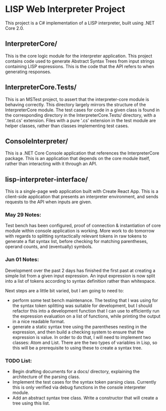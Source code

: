 # LISP Web Interpreter Project

This project is a C# implementation of a LISP interpreter, built using .NET Core 2.0.

## InterpreterCore/

This is the core logic module for the interpreter application. This project
contains code used to generate Abstract Syntax Trees from input strings
containing LISP expressions. This is the code that the API refers to when
generating responses.

## InterpreterCore.Tests/

This is an MSTest project, to assert that the interpreter-core module is
behaving correctly. This directory largely mirrors the structure of the
InterpreterCore module. The test cases for code in a given class is found
in the corresponding directory in the InterpreterCore.Tests/ directory, with
a '.test.cs' extension. Files with a pure '.cs' extension in the test module
are helper classes, rather than classes implementing test cases.

## ConsoleInterpreter/

This is a .NET Core Console application that references the InterpreterCore
package. This is an application that depends on the core module itself, rather
than interacting with it through an API.

## lisp-interpreter-interface/

This is a single-page web application built with Create React App. This is
a client-side application that presents an interpreter environment, and sends
requests to the API when inputs are given.

### May 29 Notes:

Test bench has been configured, proof of connection & instantiation of core module within console application is working. More work to do tomorrow with regards to splitting syntactically relevant tokens in raw tokens to generate a flat syntax list, before checking for matching parentheses, operand counts, and (eventually) symbols.

### Jun 01 Notes:

Development over the past 2 days has finished the first past at creating a
simple list from a given input expression. An input expression is now split
into a list of tokens according to syntax definition rather than whitespace.

Next steps are a little bit varied, but I am going to need to:

*  perform some test bench maintenance. The testing that I was using for the
syntax token splitting was suitable for development, but I should refactor
this into a development function that I can use to efficiently run the
expression evaluation on a list of functions, while printing the output in
a nice readable format.
*  generate a static syntax tree using the parentheses nesting in the expression,
and then build a checking system to ensure that the expression is value. In
order to do that, I will need to implement two classes: Atom and List. There
are the two types of variables in Lisp, so this will be a prerequisite to
using these to create a syntax tree.

### TODO List:
*  Begin drafting documents for a docs/ directory, explaining the architecture of the parsing class.
*  Implement the test cases for the syntax token parsing class. Currently this is only verified via debug functions in the console interpreter module.
*  Add an abstract syntax tree class. Write a constructor that will create a tree using this list.
